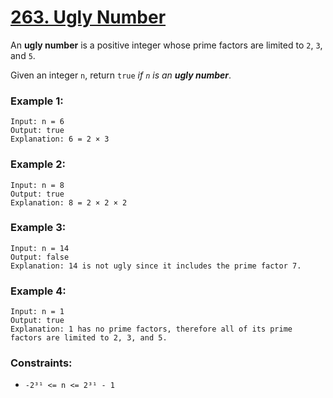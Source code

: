 # [263. Ugly Number](https://leetcode.com/problems/ugly-number/)

An **ugly number** is a positive integer whose prime factors are limited to `2`, `3`, and `5`.

Given an integer `n`, return `true` *if `n` is an **ugly number***.


### Example 1:
```
Input: n = 6
Output: true
Explanation: 6 = 2 × 3
```

### Example 2:
```
Input: n = 8
Output: true
Explanation: 8 = 2 × 2 × 2
```

### Example 3:
```
Input: n = 14
Output: false
Explanation: 14 is not ugly since it includes the prime factor 7.
```

### Example 4:
```
Input: n = 1
Output: true
Explanation: 1 has no prime factors, therefore all of its prime factors are limited to 2, 3, and 5.
```

### Constraints:

- `-2³¹ <= n <= 2³¹ - 1`
